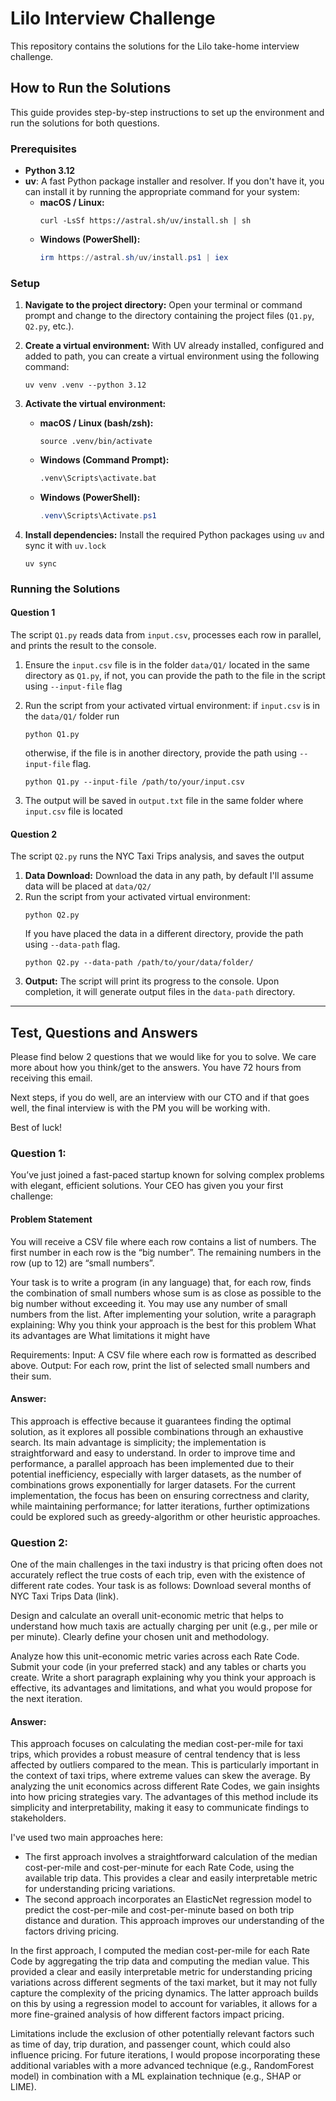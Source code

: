 # Lilo Interview Challenge

This repository contains the solutions for the Lilo take-home interview challenge.
## How to Run the Solutions

This guide provides step-by-step instructions to set up the environment and run the solutions for both questions.

### Prerequisites

*   **Python 3.12**
*   **uv**: A fast Python package installer and resolver. If you don't have it, you can install it by running the appropriate command for your system:
    *   **macOS / Linux:**
        ```shell
        curl -LsSf https://astral.sh/uv/install.sh | sh
        ```
    *   **Windows (PowerShell):**
        ```powershell
        irm https://astral.sh/uv/install.ps1 | iex
        ```

### Setup

1.  **Navigate to the project directory:**
    Open your terminal or command prompt and change to the directory containing the project files (`Q1.py`, `Q2.py`, etc.).

2.  **Create a virtual environment:**
    With UV already installed, configured and added to path, you can create a virtual environment using the following command:
    ```shell
    uv venv .venv --python 3.12
    ```

3.  **Activate the virtual environment:**
    *   **macOS / Linux (bash/zsh):**
        ```shell
        source .venv/bin/activate
        ```
    *   **Windows (Command Prompt):**
        ```cmd
        .venv\Scripts\activate.bat
        ```
    *   **Windows (PowerShell):**
        ```powershell
        .venv\Scripts\Activate.ps1
        ```

4.  **Install dependencies:**
    Install the required Python packages using `uv` and sync it with `uv.lock`
    ```shell
    uv sync
    ```

### Running the Solutions

#### Question 1

The script `Q1.py` reads data from `input.csv`, processes each row in parallel, and prints the result to the console.

1.  Ensure the `input.csv` file is in the folder `data/Q1/` located in the same directory as `Q1.py`, if not, you can provide the path to the file in the script using `--input-file` flag
2.  Run the script from your activated virtual environment:
    if `input.csv` is in the `data/Q1/` folder run
    ```shell
    python Q1.py
    ```
    otherwise, if the file is in another directory, provide the path using `--input-file` flag.

    ```shell
    python Q1.py --input-file /path/to/your/input.csv
    ```

3.  The output will be saved in `output.txt` file in the same folder where `input.csv` file is located

#### Question 2

The script `Q2.py` runs the NYC Taxi Trips analysis, and saves the output

1.  **Data Download:** Download the data in any path, by default I'll assume data will be placed at `data/Q2/`
2.  Run the script from your activated virtual environment:
    ```shell
    python Q2.py
    ```
    If you have placed the data in a different directory, provide the path using `--data-path` flag.
    ```shell
    python Q2.py --data-path /path/to/your/data/folder/
    ```
3.  **Output:** The script will print its progress to the console. Upon completion, it will generate output files in the `data-path` directory.

---
## Test, Questions and Answers
Please find below 2 questions that we would like for you to solve. We care more about how you think/get to the answers. You have 72 hours from receiving this email.

Next steps, if you do well, are an interview with our CTO and if that goes well, the final interview is with the PM you will be working with.

Best of luck!

### Question 1:
You’ve just joined a fast-paced startup known for solving complex problems with elegant, efficient solutions. Your CEO has given you your first challenge:

#### Problem Statement
You will receive a CSV file where each row contains a list of numbers. The first number in each row is the “big number”. The remaining numbers in the row (up to 12) are “small numbers”.

Your task is to write a program (in any language) that, for each row, finds the combination of small numbers whose sum is as close as possible to the big number without exceeding it. You may use any number of small numbers from the list.
After implementing your solution, write a paragraph explaining:
Why you think your approach is the best for this problem
What its advantages are
What limitations it might have

Requirements:
Input: A CSV file where each row is formatted as described above.
Output: For each row, print the list of selected small numbers and their sum.

#### Answer:
This approach is effective because it guarantees finding the optimal solution, as it explores all possible combinations through an exhaustive search. Its main advantage is simplicity; the implementation is straightforward and easy to understand. In order to improve time and performance, a parallel approach has been implemented due to their potential inefficiency, especially with larger datasets, as the number of combinations grows exponentially for larger datasets. For the current implementation, the focus has been on ensuring correctness and clarity, while maintaining performance; for latter iterations, further optimizations could be explored such as greedy-algorithm or other heuristic approaches.

### Question 2:

One of the main challenges in the taxi industry is that pricing often does not accurately reflect the true costs of each trip, even with the existence of different rate codes. Your task is as follows:
Download several months of NYC Taxi Trips Data (link).

Design and calculate an overall unit-economic metric that helps to understand how much taxis are actually charging per unit (e.g., per mile or per minute). Clearly define your chosen unit and methodology.

Analyze how this unit-economic metric varies across each Rate Code.
Submit your code (in  your preferred stack) and any tables or charts you create.
Write a short paragraph explaining why you think your approach is effective, its advantages and limitations, and what you would propose for the next iteration.

#### Answer:
This approach focuses on calculating the median cost-per-mile for taxi trips, which provides a robust measure of central tendency that is less affected by outliers compared to the mean. This is particularly important in the context of taxi trips, where extreme values can skew the average. By analyzing the unit economics across different Rate Codes, we gain insights into how pricing strategies vary. The advantages of this method include its simplicity and interpretability, making it easy to communicate findings to stakeholders.

I've used two main approaches here:
- The first approach involves a straightforward calculation of the median cost-per-mile and cost-per-minute for each Rate Code, using the available trip data. This provides a clear and easily interpretable metric for understanding pricing variations.
- The second approach incorporates an ElasticNet regression model to predict the cost-per-mile and cost-per-minute based on both trip distance and duration. This approach improves our understanding of the factors driving pricing.

In the first approach, I computed the median cost-per-mile for each Rate Code by aggregating the trip data and computing the median value. This provided a clear and easily interpretable metric for understanding pricing variations across different segments of the taxi market, but it may not fully capture the complexity of the pricing dynamics. The latter approach builds on this by using a regression model to account for variables, it allows for a more fine-grained analysis of how different factors impact pricing.

Limitations include the exclusion of other potentially relevant factors such as time of day, trip duration, and passenger count, which could also influence pricing. For future iterations, I would propose incorporating these additional variables with a more advanced technique (e.g., RandomForest model) in combination with a ML explaination technique (e.g., SHAP or LIME).
